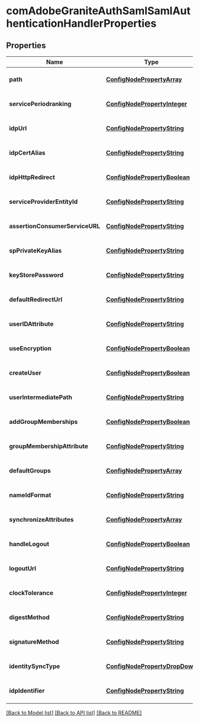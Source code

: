 # comAdobeGraniteAuthSamlSamlAuthenticationHandlerProperties

## Properties
Name | Type | Description | Notes
------------ | ------------- | ------------- | -------------
**path** | [**ConfigNodePropertyArray**](ConfigNodePropertyArray.md) |  | [optional] [default to null]
**servicePeriodranking** | [**ConfigNodePropertyInteger**](ConfigNodePropertyInteger.md) |  | [optional] [default to null]
**idpUrl** | [**ConfigNodePropertyString**](ConfigNodePropertyString.md) |  | [optional] [default to null]
**idpCertAlias** | [**ConfigNodePropertyString**](ConfigNodePropertyString.md) |  | [optional] [default to null]
**idpHttpRedirect** | [**ConfigNodePropertyBoolean**](ConfigNodePropertyBoolean.md) |  | [optional] [default to null]
**serviceProviderEntityId** | [**ConfigNodePropertyString**](ConfigNodePropertyString.md) |  | [optional] [default to null]
**assertionConsumerServiceURL** | [**ConfigNodePropertyString**](ConfigNodePropertyString.md) |  | [optional] [default to null]
**spPrivateKeyAlias** | [**ConfigNodePropertyString**](ConfigNodePropertyString.md) |  | [optional] [default to null]
**keyStorePassword** | [**ConfigNodePropertyString**](ConfigNodePropertyString.md) |  | [optional] [default to null]
**defaultRedirectUrl** | [**ConfigNodePropertyString**](ConfigNodePropertyString.md) |  | [optional] [default to null]
**userIDAttribute** | [**ConfigNodePropertyString**](ConfigNodePropertyString.md) |  | [optional] [default to null]
**useEncryption** | [**ConfigNodePropertyBoolean**](ConfigNodePropertyBoolean.md) |  | [optional] [default to null]
**createUser** | [**ConfigNodePropertyBoolean**](ConfigNodePropertyBoolean.md) |  | [optional] [default to null]
**userIntermediatePath** | [**ConfigNodePropertyString**](ConfigNodePropertyString.md) |  | [optional] [default to null]
**addGroupMemberships** | [**ConfigNodePropertyBoolean**](ConfigNodePropertyBoolean.md) |  | [optional] [default to null]
**groupMembershipAttribute** | [**ConfigNodePropertyString**](ConfigNodePropertyString.md) |  | [optional] [default to null]
**defaultGroups** | [**ConfigNodePropertyArray**](ConfigNodePropertyArray.md) |  | [optional] [default to null]
**nameIdFormat** | [**ConfigNodePropertyString**](ConfigNodePropertyString.md) |  | [optional] [default to null]
**synchronizeAttributes** | [**ConfigNodePropertyArray**](ConfigNodePropertyArray.md) |  | [optional] [default to null]
**handleLogout** | [**ConfigNodePropertyBoolean**](ConfigNodePropertyBoolean.md) |  | [optional] [default to null]
**logoutUrl** | [**ConfigNodePropertyString**](ConfigNodePropertyString.md) |  | [optional] [default to null]
**clockTolerance** | [**ConfigNodePropertyInteger**](ConfigNodePropertyInteger.md) |  | [optional] [default to null]
**digestMethod** | [**ConfigNodePropertyString**](ConfigNodePropertyString.md) |  | [optional] [default to null]
**signatureMethod** | [**ConfigNodePropertyString**](ConfigNodePropertyString.md) |  | [optional] [default to null]
**identitySyncType** | [**ConfigNodePropertyDropDown**](ConfigNodePropertyDropDown.md) |  | [optional] [default to null]
**idpIdentifier** | [**ConfigNodePropertyString**](ConfigNodePropertyString.md) |  | [optional] [default to null]

[[Back to Model list]](../README.md#documentation-for-models) [[Back to API list]](../README.md#documentation-for-api-endpoints) [[Back to README]](../README.md)


